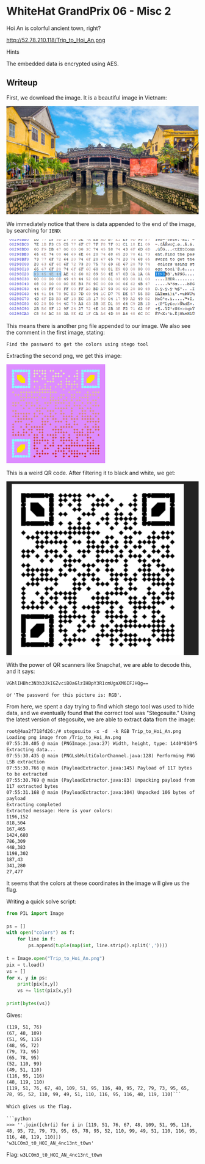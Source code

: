 WhiteHat GrandPrix 06 - Misc 2
==============================


Hoi An is colorful ancient town, right?

http://52.78.210.118/Trip_to_Hoi_An.png

Hints

The embedded data is encrypted using AES.

Writeup
-------

First, we download the image. It is a beautiful image in Vietnam:

![image](Trip_to_Hoi_An.png)

We immediately notice that there is data appended to the end of the image, by searching for `IEND`:

![img1](image1.png)

This means there is another png file appended to our image. We also see the comment in the first image, stating: 

```
Find the password to get the colors using stego tool
```

Extracting the second png, we get this image:

![qr_fancy](qr_fancy.png)

This is a weird QR code. After filtering it to black and white, we get:

![qr](unknown.png)

With the power of QR scanners like Snapchat, we are able to decode this, and it says:

```
VGhlIHBhc3N3b3JkIGZvciB0aGlzIHBpY3R1cmUgaXM6IFJHQg==
```

or `'The password for this picture is: RGB'`.

From here, we spent a day trying to find which stego tool was used to hide data, and we eventually found that the correct tool was "Stegosuite." Using the latest version of stegosuite, we are able to extract data from the image:

```
root@4aa2f718fd26:/# stegosuite -x -d  -k RGB Trip_to_Hoi_An.png    
Loading png image from /Trip_to_Hoi_An.png
07:55:30.405 @ main (PNGImage.java:27) Width, height, type: 1440*810*5
Extracting data...
07:55:30.435 @ main (PNGLsbMultiColorChannel.java:128) Performing PNG LSB extraction
07:55:30.766 @ main (PayloadExtractor.java:145) Payload of 117 bytes to be extracted
07:55:30.769 @ main (PayloadExtractor.java:83) Unpacking payload from 117 extracted bytes
07:55:31.168 @ main (PayloadExtractor.java:104) Unpacked 106 bytes of payload
Extracting completed
Extracted message: Here is your colors:
1196,152
818,504
167,465
1424,680
786,309
448,383
1198,302
187,43
341,280
27,477
```

It seems that the colors at these coordinates in the image will give us the flag.

Writing a quick solve script:

```python
from PIL import Image

ps = []
with open("colors") as f:
    for line in f:
        ps.append(tuple(map(int, line.strip().split(','))))

t = Image.open("Trip_to_Hoi_An.png")
pix = t.load()
vs = []
for x, y in ps:
    print(pix[x,y])
    vs += list(pix[x,y])

print(bytes(vs))
```

Gives:

```
(119, 51, 76)
(67, 48, 109)
(51, 95, 116)
(48, 95, 72)
(79, 73, 95)
(65, 78, 95)
(52, 110, 99)
(49, 51, 110)
(116, 95, 116)
(48, 119, 110)
[119, 51, 76, 67, 48, 109, 51, 95, 116, 48, 95, 72, 79, 73, 95, 65, 78, 95, 52, 110, 99, 49, 51, 110, 116, 95, 116, 48, 119, 110]```

Which gives us the flag.

```python
>>> ''.join([chr(i) for i in [119, 51, 76, 67, 48, 109, 51, 95, 116, 48, 95, 72, 79, 73, 95, 65, 78, 95, 52, 110, 99, 49, 51, 110, 116, 95, 116, 48, 119, 110]])
'w3LC0m3_t0_HOI_AN_4nc13nt_t0wn'
```

Flag: `w3LC0m3_t0_HOI_AN_4nc13nt_t0wn`